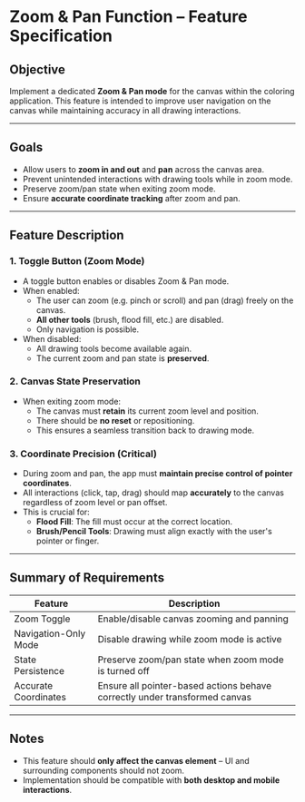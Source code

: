 # Zoom & Pan Function – Feature Specification

## Objective

Implement a dedicated **Zoom & Pan mode** for the canvas within the coloring application. This feature is intended to improve user navigation on the canvas while maintaining accuracy in all drawing interactions.

---

## Goals

- Allow users to **zoom in and out** and **pan** across the canvas area.
- Prevent unintended interactions with drawing tools while in zoom mode.
- Preserve zoom/pan state when exiting zoom mode.
- Ensure **accurate coordinate tracking** after zoom and pan.

---

## Feature Description

### 1. Toggle Button (Zoom Mode)

- A toggle button enables or disables Zoom & Pan mode.
- When enabled:
  - The user can zoom (e.g. pinch or scroll) and pan (drag) freely on the canvas.
  - **All other tools** (brush, flood fill, etc.) are disabled.
  - Only navigation is possible.
- When disabled:
  - All drawing tools become available again.
  - The current zoom and pan state is **preserved**.

### 2. Canvas State Preservation

- When exiting zoom mode:
  - The canvas must **retain** its current zoom level and position.
  - There should be **no reset** or repositioning.
  - This ensures a seamless transition back to drawing mode.

### 3. Coordinate Precision (Critical)

- During zoom and pan, the app must **maintain precise control of pointer coordinates**.
- All interactions (click, tap, drag) should map **accurately** to the canvas regardless of zoom level or pan offset.
- This is crucial for:
  - **Flood Fill**: The fill must occur at the correct location.
  - **Brush/Pencil Tools**: Drawing must align exactly with the user's pointer or finger.

---

## Summary of Requirements

| Feature                 | Description                                                                 |
|------------------------|-----------------------------------------------------------------------------|
| Zoom Toggle            | Enable/disable canvas zooming and panning                                   |
| Navigation-Only Mode   | Disable drawing while zoom mode is active                                   |
| State Persistence      | Preserve zoom/pan state when zoom mode is turned off                        |
| Accurate Coordinates   | Ensure all pointer-based actions behave correctly under transformed canvas  |

---

## Notes

- This feature should **only affect the canvas element** – UI and surrounding components should not zoom.
- Implementation should be compatible with **both desktop and mobile interactions**.

